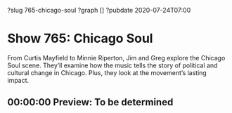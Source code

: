 ?slug 765-chicago-soul
?graph []
?pubdate 2020-07-24T07:00
# Show 765: Chicago Soul

From Curtis Mayfield to Minnie Riperton, Jim and Greg explore the Chicago Soul scene. They’ll examine how the music tells the story of political and cultural change in Chicago. Plus, they look at the movement’s lasting impact.

## 00:00:00 Preview: To be determined